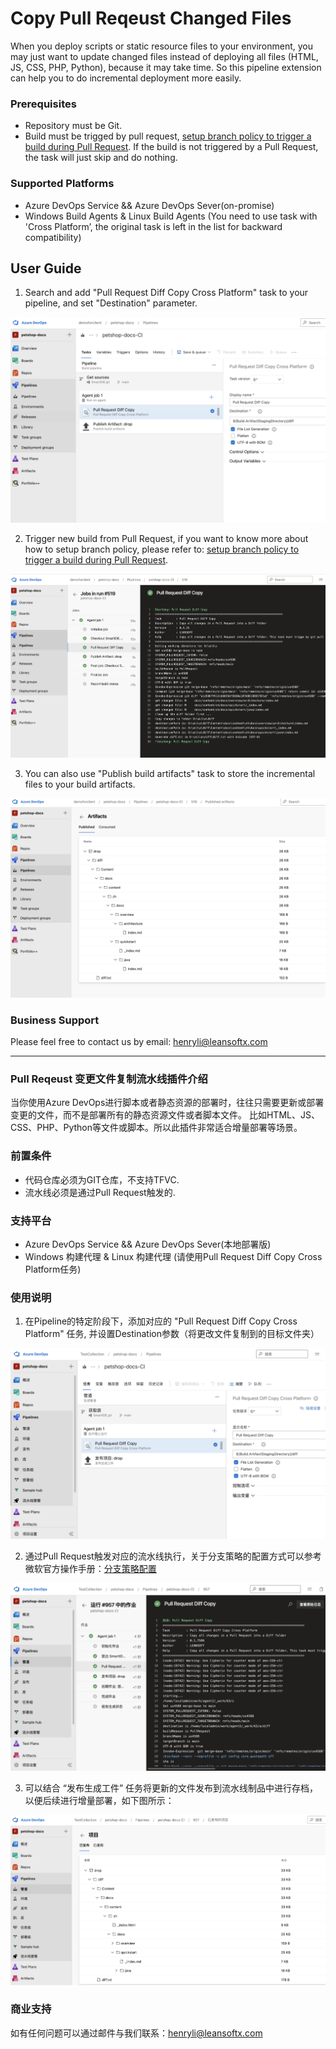 # Copy Pull Reqeust Changed Files 

When you deploy scripts or static resource files to your environment, you may just want to update changed files instead of deploying all files (HTML, JS, CSS, PHP, Python), because it may take time. So this pipeline extension can help you to do incremental deployment more easily.

### Prerequisites

* Repository must be Git.
* Build must be trigged by pull request, [setup branch policy to trigger a build during Pull Request](https://docs.microsoft.com/zh-cn/vsts/git/branch-policies?view=vsts#require-the-pull-request-to-build). If the build is not triggered by a Pull Request, the task will just skip and do nothing.

### Supported Platforms

* Azure DevOps Service && Azure DevOps Sever(on-promise)
* Windows Build Agents & Linux Build Agents (You need to use task with 'Cross Platform’, the original task is left in the list for backward compatibility) 

## User Guide

1. Search and add "Pull Request Diff Copy Cross Platform" task to your pipeline, and set "Destination" parameter.

![Task](images/en-add-pull-request-task.png)


2. Trigger new build from Pull Request, if you want to know more about how to setup branch policy, please refer to: [setup branch policy to trigger a build during Pull Request](https://docs.microsoft.com/zh-cn/vsts/git/branch-policies?view=vsts#require-the-pull-request-to-build). 

![Task](images/en-ci-logs.png)

3. You can also use "Publish build artifacts" task to store the incremental files to your build artifacts.

![Task](images/en-build-artifacts.png)


### Business  Support

Please feel free to contact us by email: henryli@leansoftx.com


--------------------------------------------------------------------


### Pull Reqeust 变更文件复制流水线插件介绍

当你使用Azure DevOps进行脚本或者静态资源的部署时，往往只需要更新或部署变更的文件，而不是部署所有的静态资源文件或者脚本文件。
比如HTML、JS、CSS、PHP、Python等文件或脚本。所以此插件非常适合增量部署等场景。

### 前置条件

* 代码仓库必须为GIT仓库，不支持TFVC.
* 流水线必须是通过Pull Request触发的.


### 支持平台

* Azure DevOps Service && Azure DevOps Sever(本地部署版)
* Windows 构建代理 & Linux 构建代理 (请使用Pull Request Diff Copy Cross Platform任务) 


### 使用说明

1. 在Pipeline的特定阶段下，添加对应的 "Pull Request Diff Copy Cross Platform" 任务, 并设置Destination参数（将更改文件复制到的目标文件夹）

![Task](images/cn-add-pull-request-task.png)

2. 通过Pull Request触发对应的流水线执行，关于分支策略的配置方式可以参考微软官方操作手册：[分支策略配置](https://docs.microsoft.com/zh-cn/vsts/git/branch-policies?view=vsts#require-the-pull-request-to-build)

![Task](images/cn-ci-logs.png)


3. 可以结合 “发布生成工件” 任务将更新的文件发布到流水线制品中进行存档，以便后续进行增量部署，如下图所示：

![Task](images/cn-build-artifacts.png)


### 商业支持

如有任何问题可以通过邮件与我们联系：henryli@leansoftx.com